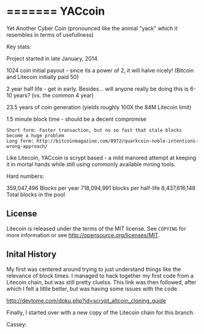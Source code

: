 =======
YACcoin
=======

Yet Another Cyber Coin (pronounced like the animal "yack" which it resembles in terms of usefullness)

Key stats:

Project started in late January, 2014

1024 coin initial payout - since its a power of 2, it will halve nicely! (Bitcoin and Litecoin initially paid 50)

2 year half life - get in early.  Besides... will anyone really be doing this is 6-10 years?  (vs. the common 4 year)

23.5 years of coin generation (yields roughly 100X the 84M Litecoin limit)

1.5 minute block time - should be a decent compromise

    Short form: Faster transaction, but no so fast that stale blocks become a huge problem 
    Long form: http://bitcoinmagazine.com/8972/quarkcoin-noble-intentions-wrong-approach/ 
    
Like Litecoin, YACcoin is scrypt based - a mild manored attempt at keeping it in mortal hands while still using commonly available mining tools.

Hard numbers:

359,047,496	Blocks per year
718,094,991	blocks per half-life
8,437,616,148	Total blocks in the pool

License
-------

Litecoin is released under the terms of the MIT license. See `COPYING` for more
information or see http://opensource.org/licenses/MIT.


Inital History
--------------

My first was centered around trying to just understand things like the relevance of block times.
I managed to hack together my first code from a Litecoin chain, but was still pretty cluelss.
This link was then followed, after which I felt a little better, but was having some issues with the code.

http://devtome.com/doku.php?id=scrypt_altcoin_cloning_guide

Finally, I started over with a new copy of the Litecoin chain for this branch.

Cassey:
